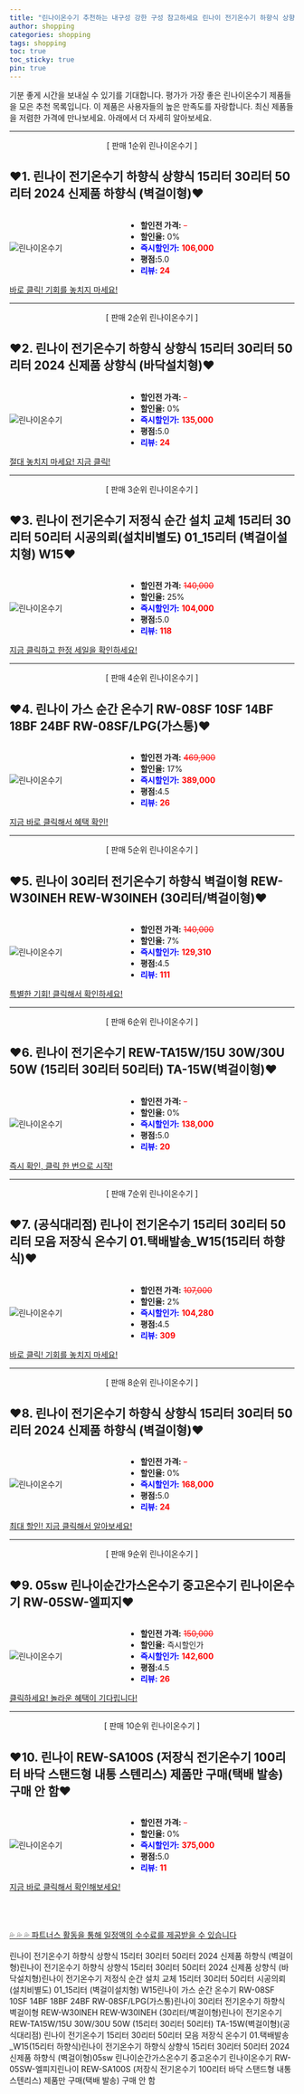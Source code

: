 ```yaml
---
title: "린나이온수기 추천하는 내구성 강한 구성 참고하세요 린나이 전기온수기 하향식 상향식 15리터"
author: shopping
categories: shopping
tags: shopping
toc: true
toc_sticky: true
pin: true
---
```

기분 좋게 시간을 보내실 수 있기를 기대합니다. 평가가 가장 좋은 린나이온수기 제품들을 모은 추천 목록입니다. 이 제품은 사용자들의 높은 만족도를 자랑합니다. 최신 제품들을 저렴한 가격에 만나보세요. 아래에서 더 자세히 알아보세요.

---
<p class="toplist" style="margin: 0 auto; display: block; width: fit-content;">[ 판매 1순위 린나이온수기 ]</p>

<h2><strong>❤️1. 린나이 전기온수기 하향식 상향식 15리터 30리터 50리터 2024 신제품 하향식 (벽걸이형)❤️</strong></h2>

<div style="display: flex; align-items: center;">
    <div style="flex: 0.4;">
        <img src="https://thumbnail9.coupangcdn.com/thumbnails/remote/230x230ex/image/vendor_inventory/4035/1125660c04895167e0e05e45c306a7b7cbce57dda744a9a75d4fda17361f.jpg" alt="린나이온수기" style="max-width: 100%;">
    </div>
    <div style="flex: 0.6; margin-left: 10px;">
        <ul>
            <li><strong>할인전 가격:</strong> <del style="color: red;">-</del></li>
            <li><strong>할인율:</strong> 0%</li>
            <li><span style='color:blue'><strong>즉시할인가:</strong></span> <span style='color:red'><strong>106,000</strong></span></li>
            <li><strong>평점:</strong>5.0</li>
            <li><span style='color:blue'><strong>리뷰:</strong></span> <span style='color:red'><strong>24</strong></span></li>
        </ul>
    </div>
</div>
<div class="center">
    <a href="https://William4Davisa.github.io?lptag=AF9450613&subid=githubio&pageKey=7870266058&traceid=V0-153&itemId=21498061578&vendorItemId=88624959542" class="myButton">
        바로 클릭! 기회를 놓치지 마세요!
    </a>
</div>


---
<p class="toplist" style="margin: 0 auto; display: block; width: fit-content;">[ 판매 2순위 린나이온수기 ]</p>

<h2><strong>❤️2. 린나이 전기온수기 하향식 상향식 15리터 30리터 50리터 2024 신제품 상향식 (바닥설치형)❤️</strong></h2>

<div style="display: flex; align-items: center;">
    <div style="flex: 0.4;">
        <img src="https://thumbnail7.coupangcdn.com/thumbnails/remote/230x230ex/image/vendor_inventory/a987/458f18aee74df27af4af75a0c27359ff0863618d11a534d45dab95a21c09.jpg" alt="린나이온수기" style="max-width: 100%;">
    </div>
    <div style="flex: 0.6; margin-left: 10px;">
        <ul>
            <li><strong>할인전 가격:</strong> <del style="color: red;">-</del></li>
            <li><strong>할인율:</strong> 0%</li>
            <li><span style='color:blue'><strong>즉시할인가:</strong></span> <span style='color:red'><strong>135,000</strong></span></li>
            <li><strong>평점:</strong>5.0</li>
            <li><span style='color:blue'><strong>리뷰:</strong></span> <span style='color:red'><strong>24</strong></span></li>
        </ul>
    </div>
</div>
<div class="center">
    <a href="https://William4Davisa.github.io?lptag=AF9450613&subid=githubio&pageKey=7870266058&traceid=V0-153&itemId=21498061594&vendorItemId=88624959578" class="myButton">
        절대 놓치지 마세요! 지금 클릭!
    </a>
</div>


---
<p class="toplist" style="margin: 0 auto; display: block; width: fit-content;">[ 판매 3순위 린나이온수기 ]</p>

<h2><strong>❤️3. 린나이 전기온수기 저정식 순간 설치 교체 15리터 30리터 50리터 시공의뢰(설치비별도) 01_15리터 (벽걸이설치형) W15❤️</strong></h2>

<div style="display: flex; align-items: center;">
    <div style="flex: 0.4;">
        <img src="https://thumbnail10.coupangcdn.com/thumbnails/remote/230x230ex/image/vendor_inventory/6fce/7568a1e2e75f33a1353df67d458f6397cba1c9e2816b38bde961a838cef5.jpg" alt="린나이온수기" style="max-width: 100%;">
    </div>
    <div style="flex: 0.6; margin-left: 10px;">
        <ul>
            <li><strong>할인전 가격:</strong> <del style="color: red;">140,000</del></li>
            <li><strong>할인율:</strong> 25%</li>
            <li><span style='color:blue'><strong>즉시할인가:</strong></span> <span style='color:red'><strong>104,000</strong></span></li>
            <li><strong>평점:</strong>5.0</li>
            <li><span style='color:blue'><strong>리뷰:</strong></span> <span style='color:red'><strong>118</strong></span></li>
        </ul>
    </div>
</div>
<div class="center">
    <a href="https://William4Davisa.github.io?lptag=AF9450613&subid=githubio&pageKey=6636505132&traceid=V0-153&itemId=15153296274&vendorItemId=82374797722" class="myButton">
        지금 클릭하고 한정 세일을 확인하세요!
    </a>
</div>


---
<p class="toplist" style="margin: 0 auto; display: block; width: fit-content;">[ 판매 4순위 린나이온수기 ]</p>

<h2><strong>❤️4. 린나이 가스 순간 온수기 RW-08SF 10SF 14BF 18BF 24BF RW-08SF/LPG(가스통)❤️</strong></h2>

<div style="display: flex; align-items: center;">
    <div style="flex: 0.4;">
        <img src="https://thumbnail7.coupangcdn.com/thumbnails/remote/230x230ex/image/vendor_inventory/b6a8/379ad2a051014080e3173d4ae2dce27ea67ca94ba975fde6d64149ef90a0.jpg" alt="린나이온수기" style="max-width: 100%;">
    </div>
    <div style="flex: 0.6; margin-left: 10px;">
        <ul>
            <li><strong>할인전 가격:</strong> <del style="color: red;">469,900</del></li>
            <li><strong>할인율:</strong> 17%</li>
            <li><span style='color:blue'><strong>즉시할인가:</strong></span> <span style='color:red'><strong>389,000</strong></span></li>
            <li><strong>평점:</strong>4.5</li>
            <li><span style='color:blue'><strong>리뷰:</strong></span> <span style='color:red'><strong>26</strong></span></li>
        </ul>
    </div>
</div>
<div class="center">
    <a href="https://William4Davisa.github.io?lptag=AF9450613&subid=githubio&pageKey=6581151950&traceid=V0-153&itemId=14810743972&vendorItemId=82050417445" class="myButton">
        지금 바로 클릭해서 혜택 확인!
    </a>
</div>


---
<p class="toplist" style="margin: 0 auto; display: block; width: fit-content;">[ 판매 5순위 린나이온수기 ]</p>

<h2><strong>❤️5. 린나이 30리터 전기온수기 하향식 벽걸이형 REW-W30INEH REW-W30INEH (30리터/벽걸이형)❤️</strong></h2>

<div style="display: flex; align-items: center;">
    <div style="flex: 0.4;">
        <img src="https://thumbnail6.coupangcdn.com/thumbnails/remote/230x230ex/image/vendor_inventory/075d/708838d3e2f5394ae0889aeb1c94e8d4ce3d61eea28095a6b101217f700f.jpg" alt="린나이온수기" style="max-width: 100%;">
    </div>
    <div style="flex: 0.6; margin-left: 10px;">
        <ul>
            <li><strong>할인전 가격:</strong> <del style="color: red;">140,000</del></li>
            <li><strong>할인율:</strong> 7%</li>
            <li><span style='color:blue'><strong>즉시할인가:</strong></span> <span style='color:red'><strong>129,310</strong></span></li>
            <li><strong>평점:</strong>4.5</li>
            <li><span style='color:blue'><strong>리뷰:</strong></span> <span style='color:red'><strong>111</strong></span></li>
        </ul>
    </div>
</div>
<div class="center">
    <a href="https://William4Davisa.github.io?lptag=AF9450613&subid=githubio&pageKey=6628686088&traceid=V0-153&itemId=15103426242&vendorItemId=70525443635" class="myButton">
        특별한 기회! 클릭해서 확인하세요!
    </a>
</div>


---
<p class="toplist" style="margin: 0 auto; display: block; width: fit-content;">[ 판매 6순위 린나이온수기 ]</p>

<h2><strong>❤️6. 린나이 전기온수기 REW-TA15W/15U 30W/30U 50W (15리터 30리터 50리터) TA-15W(벽걸이형)❤️</strong></h2>

<div style="display: flex; align-items: center;">
    <div style="flex: 0.4;">
        <img src="https://thumbnail10.coupangcdn.com/thumbnails/remote/230x230ex/image/vendor_inventory/1f5d/ec7a2cecbc8d288f6587c8bd5c7a0947fb4a13ada62642e9e5871369f8be.png" alt="린나이온수기" style="max-width: 100%;">
    </div>
    <div style="flex: 0.6; margin-left: 10px;">
        <ul>
            <li><strong>할인전 가격:</strong> <del style="color: red;">-</del></li>
            <li><strong>할인율:</strong> 0%</li>
            <li><span style='color:blue'><strong>즉시할인가:</strong></span> <span style='color:red'><strong>138,000</strong></span></li>
            <li><strong>평점:</strong>5.0</li>
            <li><span style='color:blue'><strong>리뷰:</strong></span> <span style='color:red'><strong>20</strong></span></li>
        </ul>
    </div>
</div>
<div class="center">
    <a href="https://William4Davisa.github.io?lptag=AF9450613&subid=githubio&pageKey=6404457254&traceid=V0-153&itemId=13706788210&vendorItemId=80958089068" class="myButton">
        즉시 확인, 클릭 한 번으로 시작!
    </a>
</div>


---
<p class="toplist" style="margin: 0 auto; display: block; width: fit-content;">[ 판매 7순위 린나이온수기 ]</p>

<h2><strong>❤️7. (공식대리점) 린나이 전기온수기 15리터 30리터 50리터 모음 저장식 온수기 01.택배발송_W15(15리터 하향식)❤️</strong></h2>

<div style="display: flex; align-items: center;">
    <div style="flex: 0.4;">
        <img src="https://thumbnail9.coupangcdn.com/thumbnails/remote/230x230ex/image/vendor_inventory/b08f/0b74c394da458c2facf1a470c116f99c91a4cebee68d592d56c6b2805fe4.jpg" alt="린나이온수기" style="max-width: 100%;">
    </div>
    <div style="flex: 0.6; margin-left: 10px;">
        <ul>
            <li><strong>할인전 가격:</strong> <del style="color: red;">107,000</del></li>
            <li><strong>할인율:</strong> 2%</li>
            <li><span style='color:blue'><strong>즉시할인가:</strong></span> <span style='color:red'><strong>104,280</strong></span></li>
            <li><strong>평점:</strong>4.5</li>
            <li><span style='color:blue'><strong>리뷰:</strong></span> <span style='color:red'><strong>309</strong></span></li>
        </ul>
    </div>
</div>
<div class="center">
    <a href="https://William4Davisa.github.io?lptag=AF9450613&subid=githubio&pageKey=8059137400&traceid=V0-153&itemId=22633045760&vendorItemId=70087950405" class="myButton">
        바로 클릭! 기회를 놓치지 마세요!
    </a>
</div>


---
<p class="toplist" style="margin: 0 auto; display: block; width: fit-content;">[ 판매 8순위 린나이온수기 ]</p>

<h2><strong>❤️8. 린나이 전기온수기 하향식 상향식 15리터 30리터 50리터 2024 신제품 하향식 (벽걸이형)❤️</strong></h2>

<div style="display: flex; align-items: center;">
    <div style="flex: 0.4;">
        <img src="https://thumbnail7.coupangcdn.com/thumbnails/remote/230x230ex/image/vendor_inventory/c4ef/74c7549c164c51210401e1813eac1b38f51311e4a1b6a076998287582577.jpg" alt="린나이온수기" style="max-width: 100%;">
    </div>
    <div style="flex: 0.6; margin-left: 10px;">
        <ul>
            <li><strong>할인전 가격:</strong> <del style="color: red;">-</del></li>
            <li><strong>할인율:</strong> 0%</li>
            <li><span style='color:blue'><strong>즉시할인가:</strong></span> <span style='color:red'><strong>168,000</strong></span></li>
            <li><strong>평점:</strong>5.0</li>
            <li><span style='color:blue'><strong>리뷰:</strong></span> <span style='color:red'><strong>24</strong></span></li>
        </ul>
    </div>
</div>
<div class="center">
    <a href="https://William4Davisa.github.io?lptag=AF9450613&subid=githubio&pageKey=7870266058&traceid=V0-153&itemId=21498061592&vendorItemId=88624959602" class="myButton">
        최대 할인! 지금 클릭해서 알아보세요!
    </a>
</div>


---
<p class="toplist" style="margin: 0 auto; display: block; width: fit-content;">[ 판매 9순위 린나이온수기 ]</p>

<h2><strong>❤️9. 05sw 린나이순간가스온수기 중고온수기 린나이온수기 RW-05SW-엘피지❤️</strong></h2>

<div style="display: flex; align-items: center;">
    <div style="flex: 0.4;">
        <img src="https://thumbnail8.coupangcdn.com/thumbnails/remote/230x230ex/image/vendor_inventory/5c5a/84b09c6e481afe393d655a7dd06ab81d483a93a7a4eb4c46a6b0a63c0dd2.jpg" alt="린나이온수기" style="max-width: 100%;">
    </div>
    <div style="flex: 0.6; margin-left: 10px;">
        <ul>
            <li><strong>할인전 가격:</strong> <del style="color: red;">150,000</del></li>
            <li><strong>할인율:</strong> 즉시할인가</li>
            <li><span style='color:blue'><strong>즉시할인가:</strong></span> <span style='color:red'><strong>142,600</strong></span></li>
            <li><strong>평점:</strong>4.5</li>
            <li><span style='color:blue'><strong>리뷰:</strong></span> <span style='color:red'><strong>26</strong></span></li>
        </ul>
    </div>
</div>
<div class="center">
    <a href="https://William4Davisa.github.io?lptag=AF9450613&subid=githubio&pageKey=1499012771&traceid=V0-153&itemId=2574138727&vendorItemId=5383047803" class="myButton">
        클릭하세요! 놀라운 혜택이 기다립니다!
    </a>
</div>


---
<p class="toplist" style="margin: 0 auto; display: block; width: fit-content;">[ 판매 10순위 린나이온수기 ]</p>

<h2><strong>❤️10. 린나이 REW-SA100S (저장식 전기온수기 100리터 바닥 스탠드형 내통 스텐리스) 제품만 구매(택배 발송) 구매 안 함❤️</strong></h2>

<div style="display: flex; align-items: center;">
    <div style="flex: 0.4;">
        <img src="https://thumbnail8.coupangcdn.com/thumbnails/remote/230x230ex/image/vendor_inventory/3050/48031f1f9bab60b31e66e49b70f65f1932f446498385d8e3aa2a4343aef0.jpg" alt="린나이온수기" style="max-width: 100%;">
    </div>
    <div style="flex: 0.6; margin-left: 10px;">
        <ul>
            <li><strong>할인전 가격:</strong> <del style="color: red;">-</del></li>
            <li><strong>할인율:</strong> 0%</li>
            <li><span style='color:blue'><strong>즉시할인가:</strong></span> <span style='color:red'><strong>375,000</strong></span></li>
            <li><strong>평점:</strong>5.0</li>
            <li><span style='color:blue'><strong>리뷰:</strong></span> <span style='color:red'><strong>11</strong></span></li>
        </ul>
    </div>
</div>
<div class="center">
    <a href="https://William4Davisa.github.io?lptag=AF9450613&subid=githubio&pageKey=6252739541&traceid=V0-153&itemId=12683916112&vendorItemId=88275590355" class="myButton">
        지금 바로 클릭해서 확인해보세요!
    </a>
</div>

<br><br><br>[💦 💦 💦 파트너스 활동을 통해 일정액의 수수료를 제공받을 수 있습니다](https://link.coupang.com/a/bcpT2c)<br><br>린나이 전기온수기 하향식 상향식 15리터 30리터 50리터 2024 신제품 하향식 (벽걸이형)린나이 전기온수기 하향식 상향식 15리터 30리터 50리터 2024 신제품 상향식 (바닥설치형)린나이 전기온수기 저정식 순간 설치 교체 15리터 30리터 50리터 시공의뢰(설치비별도) 01_15리터 (벽걸이설치형) W15린나이 가스 순간 온수기 RW-08SF 10SF 14BF 18BF 24BF RW-08SF/LPG(가스통)린나이 30리터 전기온수기 하향식 벽걸이형 REW-W30INEH REW-W30INEH (30리터/벽걸이형)린나이 전기온수기 REW-TA15W/15U 30W/30U 50W (15리터 30리터 50리터) TA-15W(벽걸이형)(공식대리점) 린나이 전기온수기 15리터 30리터 50리터 모음 저장식 온수기 01.택배발송_W15(15리터 하향식)린나이 전기온수기 하향식 상향식 15리터 30리터 50리터 2024 신제품 하향식 (벽걸이형)05sw 린나이순간가스온수기 중고온수기 린나이온수기 RW-05SW-엘피지린나이 REW-SA100S (저장식 전기온수기 100리터 바닥 스탠드형 내통 스텐리스) 제품만 구매(택배 발송) 구매 안 함